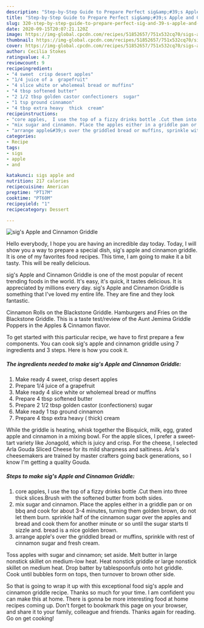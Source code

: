 ```yaml
---
description: "Step-by-Step Guide to Prepare Perfect sig&amp;#39;s Apple and Cinnamon Griddle"
title: "Step-by-Step Guide to Prepare Perfect sig&amp;#39;s Apple and Cinnamon Griddle"
slug: 320-step-by-step-guide-to-prepare-perfect-sig-and-39-s-apple-and-cinnamon-griddle
date: 2020-09-15T20:07:21.120Z
image: https://img-global.cpcdn.com/recipes/51852657/751x532cq70/sigs-apple-and-cinnamon-griddle-recipe-main-photo.jpg
thumbnail: https://img-global.cpcdn.com/recipes/51852657/751x532cq70/sigs-apple-and-cinnamon-griddle-recipe-main-photo.jpg
cover: https://img-global.cpcdn.com/recipes/51852657/751x532cq70/sigs-apple-and-cinnamon-griddle-recipe-main-photo.jpg
author: Cecilia Stokes
ratingvalue: 4.7
reviewcount: 9
recipeingredient:
- "4 sweet  crisp desert apples"
- "1/4 juice of a  grapefruit"
- "4 slice white or wholemeal bread or muffins"
- "4 tbsp softened butter"
- "2 1/2 tbsp golden castor confectioners  sugar"
- "1 tsp ground cinnamon"
- "4 tbsp extra heavy  thick  cream"
recipeinstructions:
- "core apples,  I use the top of a fizzy drinks bottle .Cut them into three thick slices.Brush with the softened butter from both sides."
- "mix sugar and cinnamon. Place the apples either in a griddle pan or on bbq and cook for about 3-4 minutes, turning them golden brown, do not let them burn. sprinkle half of the cinnamon sugar over the apples and bread and cook them for another minute or so until the sugar starts tl sizzle and. bread is a nice golden brown."
- "arrange apple&#39;s over the griddled bread or muffins, sprinkle with rest of cinnamon sugar and fresh cream."
categories:
- Recipe
tags:
- sigs
- apple
- and

katakunci: sigs apple and 
nutrition: 217 calories
recipecuisine: American
preptime: "PT17M"
cooktime: "PT60M"
recipeyield: "1"
recipecategory: Dessert

---
```



![sig&#39;s Apple and Cinnamon Griddle](https://img-global.cpcdn.com/recipes/51852657/751x532cq70/sigs-apple-and-cinnamon-griddle-recipe-main-photo.jpg)

Hello everybody, I hope you are having an incredible day today. Today, I will show you a way to prepare a special dish, sig&#39;s apple and cinnamon griddle. It is one of my favorites food recipes. This time, I am going to make it a bit tasty. This will be really delicious.

sig&#39;s Apple and Cinnamon Griddle is one of the most popular of recent trending foods in the world. It's easy, it's quick, it tastes delicious. It is appreciated by millions every day. sig&#39;s Apple and Cinnamon Griddle is something that I've loved my entire life. They are fine and they look fantastic.

Cinnamon Rolls on the Blackstone Griddle. Hamburgers and Fries on the Blackstone Griddle. This is a taste test/review of the Aunt Jemima Griddle Poppers in the Apples &amp; Cinnamon flavor.


To get started with this particular recipe, we have to first prepare a few components. You can cook sig&#39;s apple and cinnamon griddle using 7 ingredients and 3 steps. Here is how you cook it.

##### The ingredients needed to make sig&#39;s Apple and Cinnamon Griddle:

1. Make ready 4 sweet,  crisp desert apples
1. Prepare 1/4 juice of a  grapefruit
1. Make ready 4 slice white or wholemeal bread or muffins
1. Prepare 4 tbsp softened butter
1. Prepare 2 1/2 tbsp golden castor (confectioners)  sugar
1. Make ready 1 tsp ground cinnamon
1. Prepare 4 tbsp extra heavy ( thick)  cream


While the griddle is heating, whisk together the Bisquick, milk, egg, grated apple and cinnamon in a mixing bowl. For the apple slices, I prefer a sweet-tart variety like Jonagold, which is juicy and crisp. For the cheese, I selected Arla Gouda Sliced Cheese for its mild sharpness and saltiness. Arla&#39;s cheesemakers are trained by master crafters going back generations, so I know I&#39;m getting a quality Gouda. 

##### Steps to make sig&#39;s Apple and Cinnamon Griddle:

1. core apples,  I use the top of a fizzy drinks bottle .Cut them into three thick slices.Brush with the softened butter from both sides.
1. mix sugar and cinnamon. Place the apples either in a griddle pan or on bbq and cook for about 3-4 minutes, turning them golden brown, do not let them burn. sprinkle half of the cinnamon sugar over the apples and bread and cook them for another minute or so until the sugar starts tl sizzle and. bread is a nice golden brown.
1. arrange apple&#39;s over the griddled bread or muffins, sprinkle with rest of cinnamon sugar and fresh cream.


Toss apples with sugar and cinnamon; set aside. Melt butter in large nonstick skillet on medium-low heat. Heat nonstick griddle or large nonstick skillet on medium heat. Drop batter by tablespoonfuls onto hot griddle. Cook until bubbles form on tops, then turnover to brown other side. 

So that is going to wrap it up with this exceptional food sig&#39;s apple and cinnamon griddle recipe. Thanks so much for your time. I am confident you can make this at home. There is gonna be more interesting food at home recipes coming up. Don't forget to bookmark this page on your browser, and share it to your family, colleague and friends. Thanks again for reading. Go on get cooking!
